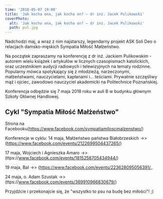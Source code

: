 ```yaml
---
time: '2018-05-07 19:00'
title: 'Jak kocha ona, jak kocha on? – dr inż. Jacek Pulikowski'
coverPhoto:
  alt: 'Jak kocha ona, jak kocha on? – dr inż. Jacek Pulikowski'
  path: pul.jpg
---
```

Nadchodzi maj, a wraz z nim najstarszy, legendarny projekt ASK Soli Deo o relacjach damsko-męskich Sympatia Miłość Małżeństwo.

Na początek zapraszamy na konferencję z dr inż. Jackiem Pulikowskim - autorem wielu książek i artykułów w licznych czasopismach katolickich, oraz uczestnikiem audycji radiowych i telewizyjnych na tematy rodzinne. Popularny mówca spotykający się z młodzieżą, narzeczonymi, małżeństwami, nauczycielami, kapłanami i… teściami. Prywatnie szczęśliwy mąż i ojciec, zawodowo nauczyciel akademicki na Politechnice Poznańskiej.

Konferencja odbędzie się 7 maja 2018 roku w auli B w budynku głównym Szkoły Głównej Handlowej.




## Cykl "Sympatia Miłość Małżeństwo"
Strona na Facebooku(https://www.facebook.com/sympatiamiloscmalzenstwo/)

Konferencje w cyklu:
14 maja, Małżeństwo państwa Białobrzeskich ->>(https://www.facebook.com/events/2122699504437265/)

17 maja, Wojciech i Agnieszka Amaro ->>(ttps://www.facebook.com/events/1815258705434944/)

19 maja, Bal ->> (https://www.facebook.com/events/223628095056391/_

24 maja, o. Adam Szustak ->>(ttps://www.facebook.com/events/369910966830679/)

Przyjdźcie i przekonajcie się, że "wszystko to psu na budę bez miłości"! ;)